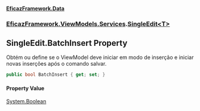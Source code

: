 #### [EficazFramework.Data](EficazFrameworkData.md 'EficazFramework Data')
### [EficazFramework.ViewModels.Services](EficazFrameworkData.md#EficazFramework.ViewModels.Services 'EficazFramework.ViewModels.Services').[SingleEdit&lt;T&gt;](EficazFramework.ViewModels.Services/SingleEdit_T_.md 'EficazFramework.ViewModels.Services.SingleEdit<T>')

## SingleEdit<T>.BatchInsert Property

Obtém ou define se o ViewModel deve iniciar em modo de inserção e iniciar novas inserções após o comando salvar.

```csharp
public bool BatchInsert { get; set; }
```

#### Property Value
[System.Boolean](https://docs.microsoft.com/en-us/dotnet/api/System.Boolean 'System.Boolean')